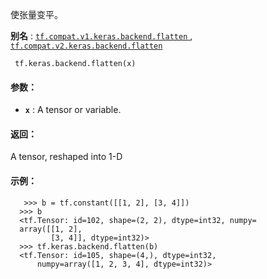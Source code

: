 使张量变平。

**别名** : [ `tf.compat.v1.keras.backend.flatten` ](/api_docs/python/tf/keras/backend/flatten), [ `tf.compat.v2.keras.backend.flatten` ](/api_docs/python/tf/keras/backend/flatten)

```
 tf.keras.backend.flatten(x) 
```

#### 参数：
- **`x`** : A tensor or variable.


#### 返回：
A tensor, reshaped into 1-D

#### 示例：


```
   >>> b = tf.constant([[1, 2], [3, 4]])
  >>> b
  <tf.Tensor: id=102, shape=(2, 2), dtype=int32, numpy=
  array([[1, 2],
         [3, 4]], dtype=int32)>
  >>> tf.keras.backend.flatten(b)
  <tf.Tensor: id=105, shape=(4,), dtype=int32,
      numpy=array([1, 2, 3, 4], dtype=int32)>
 
```

